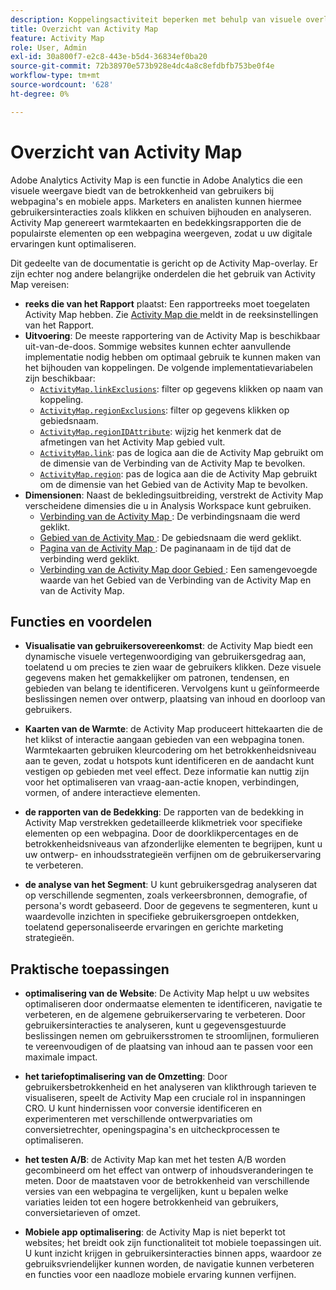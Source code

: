 ```yaml
---
description: Koppelingsactiviteit beperken met behulp van visuele overlays om de betrokkenheid van het publiek van uw webpagina's te controleren.
title: Overzicht van Activity Map
feature: Activity Map
role: User, Admin
exl-id: 30a800f7-e2c8-443e-b5d4-36834ef0ba20
source-git-commit: 72b38970e573b928e4dc4a8c8efdbfb753be0f4e
workflow-type: tm+mt
source-wordcount: '628'
ht-degree: 0%

---
```


# Overzicht van Activity Map

Adobe Analytics Activity Map is een functie in Adobe Analytics die een visuele weergave biedt van de betrokkenheid van gebruikers bij webpagina&#39;s en mobiele apps. Marketers en analisten kunnen hiermee gebruikersinteracties zoals klikken en schuiven bijhouden en analyseren. Activity Map genereert warmtekaarten en bedekkingsrapporten die de populairste elementen op een webpagina weergeven, zodat u uw digitale ervaringen kunt optimaliseren.

Dit gedeelte van de documentatie is gericht op de Activity Map-overlay. Er zijn echter nog andere belangrijke onderdelen die het gebruik van Activity Map vereisen:

* **reeks die van het Rapport** plaatst: Een rapportreeks moet toegelaten Activity Map hebben. Zie [ Activity Map die ](/help/admin/admin/c-manage-report-suites/c-edit-report-suites/activity-map.md) meldt in de reeksinstellingen van het Rapport.
* **Uitvoering**: De meeste rapportering van de Activity Map is beschikbaar uit-van-de-doos. Sommige websites kunnen echter aanvullende implementatie nodig hebben om optimaal gebruik te kunnen maken van het bijhouden van koppelingen. De volgende implementatievariabelen zijn beschikbaar:
   * [`ActivityMap.linkExclusions`](/help/implement/vars/config-vars/activitymap-linkexclusions.md): filter op gegevens klikken op naam van koppeling.
   * [`ActivityMap.regionExclusions`](/help/implement/vars/config-vars/activitymap-regionexclusions.md): filter op gegevens klikken op gebiedsnaam.
   * [`ActivityMap.regionIDAttribute`](/help/implement/vars/config-vars/activitymap-regionidattribute.md): wijzig het kenmerk dat de afmetingen van het Activity Map gebied vult.
   * [`ActivityMap.link`](/help/implement/vars/functions/activitymap-link.md): pas de logica aan die de Activity Map gebruikt om de dimensie van de Verbinding van de Activity Map te bevolken.
   * [`ActivityMap.region`](/help/implement/vars/functions/activitymap-region.md): pas de logica aan die de Activity Map gebruikt om de dimensie van het Gebied van de Activity Map te bevolken.
* **Dimensionen**: Naast de bekledingsuitbreiding, verstrekt de Activity Map verscheidene dimensies die u in Analysis Workspace kunt gebruiken.
   * [ Verbinding van de Activity Map ](/help/components/dimensions/activity-map-link.md): De verbindingsnaam die werd geklikt.
   * [ Gebied van de Activity Map ](/help/components/dimensions/activity-map-region.md): De gebiedsnaam die werd geklikt.
   * [ Pagina van de Activity Map ](/help/components/dimensions/activity-map-page.md): De paginanaam in de tijd dat de verbinding werd geklikt.
   * [ Verbinding van de Activity Map door Gebied ](/help/components/dimensions/activity-map-link-by-region.md): Een samengevoegde waarde van het Gebied van de Verbinding van de Activity Map en van de Activity Map.

## Functies en voordelen

* **Visualisatie van gebruikersovereenkomst**: de Activity Map biedt een dynamische visuele vertegenwoordiging van gebruikersgedrag aan, toelatend u om precies te zien waar de gebruikers klikken. Deze visuele gegevens maken het gemakkelijker om patronen, tendensen, en gebieden van belang te identificeren. Vervolgens kunt u geïnformeerde beslissingen nemen over ontwerp, plaatsing van inhoud en doorloop van gebruikers.

* **Kaarten van de Warmte**: de Activity Map produceert hittekaarten die de het klikst of interactie aangaan gebieden van een webpagina tonen. Warmtekaarten gebruiken kleurcodering om het betrokkenheidsniveau aan te geven, zodat u hotspots kunt identificeren en de aandacht kunt vestigen op gebieden met veel effect. Deze informatie kan nuttig zijn voor het optimaliseren van vraag-aan-actie knopen, verbindingen, vormen, of andere interactieve elementen.

* **de rapporten van de Bedekking**: De rapporten van de bedekking in Activity Map verstrekken gedetailleerde klikmetriek voor specifieke elementen op een webpagina. Door de doorklikpercentages en de betrokkenheidsniveaus van afzonderlijke elementen te begrijpen, kunt u uw ontwerp- en inhoudsstrategieën verfijnen om de gebruikerservaring te verbeteren.

* **de analyse van het Segment**: U kunt gebruikersgedrag analyseren dat op verschillende segmenten, zoals verkeersbronnen, demografie, of persona&#39;s wordt gebaseerd. Door de gegevens te segmenteren, kunt u waardevolle inzichten in specifieke gebruikersgroepen ontdekken, toelatend gepersonaliseerde ervaringen en gerichte marketing strategieën.

## Praktische toepassingen

* **optimalisering van de Website**: De Activity Map helpt u uw websites optimaliseren door ondermaatse elementen te identificeren, navigatie te verbeteren, en de algemene gebruikerservaring te verbeteren. Door gebruikersinteracties te analyseren, kunt u gegevensgestuurde beslissingen nemen om gebruikersstromen te stroomlijnen, formulieren te vereenvoudigen of de plaatsing van inhoud aan te passen voor een maximale impact.

* **het tariefoptimalisering van de Omzetting**: Door gebruikersbetrokkenheid en het analyseren van klikthrough tarieven te visualiseren, speelt de Activity Map een cruciale rol in inspanningen CRO. U kunt hindernissen voor conversie identificeren en experimenteren met verschillende ontwerpvariaties om conversietrechter, openingspagina&#39;s en uitcheckprocessen te optimaliseren.

* **het testen A/B**: de Activity Map kan met het testen A/B worden gecombineerd om het effect van ontwerp of inhoudsveranderingen te meten. Door de maatstaven voor de betrokkenheid van verschillende versies van een webpagina te vergelijken, kunt u bepalen welke variaties leiden tot een hogere betrokkenheid van gebruikers, conversietarieven of omzet.

* **Mobiele app optimalisering**: de Activity Map is niet beperkt tot websites; het breidt ook zijn functionaliteit tot mobiele toepassingen uit. U kunt inzicht krijgen in gebruikersinteracties binnen apps, waardoor ze gebruiksvriendelijker kunnen worden, de navigatie kunnen verbeteren en functies voor een naadloze mobiele ervaring kunnen verfijnen.
